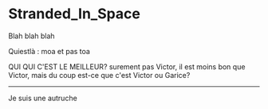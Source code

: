 # Stranded_In_Space

Blah blah blah

Quiestlà :
moa
et pas toa

QUI QUI C'EST LE MEILLEUR? surement pas Victor, il est moins bon que Victor, mais du coup est-ce que c'est Victor ou Garice?

---------------

Je suis une autruche